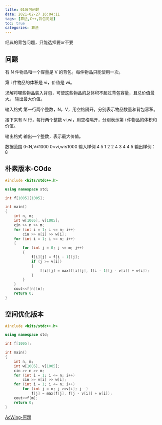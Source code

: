 ```yaml
---
title: 01背包问题
date: 2021-02-27 16:04:11
tags: [算法,C++,背包问题]
toc: true
categories: 算法
---
```

经典的背包问题，只能选择要or不要
<!--more-->
## 问题
有 N 件物品和一个容量是 V 的背包。每件物品只能使用一次。

第 i 件物品的体积是 vi，价值是 wi。

求解将哪些物品装入背包，可使这些物品的总体积不超过背包容量，且总价值最大。
输出最大价值。

输入格式
第一行两个整数，N，V，用空格隔开，分别表示物品数量和背包容积。

接下来有 N 行，每行两个整数 vi,wi，用空格隔开，分别表示第 i 件物品的体积和价值。

输出格式
输出一个整数，表示最大价值。

数据范围
0<N,V≤1000
0<vi,wi≤1000
输入样例
4 5
1 2
2 4
3 4
4 5
输出样例：
8

## 朴素版本-COde
```C++
#include <bits/stdc++.h>

using namespace std;

int f[1005][1005];

int main()
{
    int n, m;
    int w[1005], v[1005];
    cin >> n >> m;
    for (int i = 1; i <= n; i++)
        cin >> v[i] >> w[i];
    for (int i = 1; i <= n; i++)
    {
        for (int j = 0; j <= m; j++)
        {
            f[i][j] = f[i - 1][j];
            if (j >= v[i])
            {
                f[i][j] = max(f[i][j], f[i - 1][j - v[i]] + w[i]);
            }
        }
    }
    cout<<f[n][m];
    return 0;
}
```

## 空间优化版本
```C++
#include <bits/stdc++.h>

using namespace std;

int f[1005];

int main()
{
    int n, m;
    int w[1005], v[1005];
    cin >> n >> m;
    for (int i = 1; i <= n; i++)
        cin >> v[i] >> w[i];
    for (int i = 1; i <= n; i++)
        for (int j = m; j >=v[i]; j--)
            f[j] = max(f[j], f[j - v[i]] + w[i]);
    cout<<f[m];
    return 0;
}
```

[AcWing-原题](https://www.acwing.com/problem/content/2/)